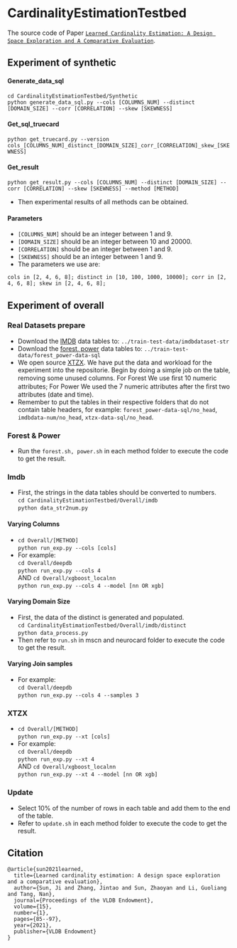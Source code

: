 # CardinalityEstimationTestbed
The source code of Paper [`Learned Cardinality Estimation: A Design Space Exploration and A Comparative Evaluation`](https://dbgroup.cs.tsinghua.edu.cn/ligl/papers/vldb22-card-exp.pdf).
## Experiment of synthetic
#### Generate_data_sql
`cd CardinalityEstimationTestbed/Synthetic`\
`python generate_data_sql.py --cols [COLUMNS_NUM] --distinct [DOMAIN_SIZE] --corr [CORRELATION] --skew [SKEWNESS]`
#### Get_sql_truecard
`python get_truecard.py --version cols_[COLUMNS_NUM]_distinct_[DOMAIN_SIZE]_corr_[CORRELATION]_skew_[SKEWNESS]`
#### Get_result
`python get_result.py --cols [COLUMNS_NUM] --distinct [DOMAIN_SIZE] --corr [CORRELATION] --skew [SKEWNESS] --method [METHOD]`
- Then experimental results of all methods can be obtained.
#### Parameters
- `[COLUMNS_NUM]` should be an integer between 1 and 9.
- `[DOMAIN_SIZE]` should be an integer between 10 and 20000.
- `[CORRELATION]` should be an integer between 1 and 9.
- `[SKEWNESS]` should be an integer between 1 and 9.
- The parameters we use are:

`cols in [2, 4, 6, 8];
distinct in [10, 100, 1000, 10000];
corr in [2, 4, 6, 8];
skew in [2, 4, 6, 8]; `

## Experiment of overall
### Real Datasets prepare
- Download the [IMDB](http://homepages.cwi.nl/~boncz/job/imdb.tgz) data tables to: `../train-test-data/imdbdataset-str`
- Download the [forest, power](http://archive.ics.uci.edu/) data tables to: `../train-test-data/forest_power-data-sql`
- We open source [XTZX](https://cloud.tsinghua.edu.cn/f/544d200e2081484bab34/). We have put the data and workload for the experiment into the repositorie.
Begin by doing a simple job on the table, removing some unused columns. For Forest We use ﬁrst 10 numeric attributes; For Power We used the 7 numeric attributes after the ﬁrst two attributes (date and time).
- Remember to put the tables in their respective folders that do not contain table headers, for example: `forest_power-data-sql/no_head`, `imdbdata-num/no_head`, `xtzx-data-sql/no_head`.


### Forest & Power
- Run the `forest.sh, power.sh` in each method folder to execute the code to get the result.


### Imdb
- First, the strings in the data tables should be converted to numbers.\
`cd CardinalityEstimationTestbed/Overall/imdb`\
`python data_str2num.py`
#### Varying Columns
- `cd Overall/[METHOD]`\
`python run_exp.py --cols [cols]`
- For example: \
`cd Overall/deepdb`\
`python run_exp.py --cols 4`\
AND
`cd Overall/xgboost_localnn`\
`python run_exp.py --cols 4 --model [nn OR xgb]`
#### Varying Domain Size
- First, the data of the distinct is generated and populated.\
`cd CardinalityEstimationTestbed/Overall/imdb/distinct`\
`python data_process.py`
- Then refer to `run.sh` in mscn and neurocard folder to execute the code to get the result.

#### Varying Join samples
- For example: \
`cd Overall/deepdb`\
`python run_exp.py --cols 4 --samples 3`

### XTZX
- `cd Overall/[METHOD]`\
`python run_exp.py --xt [cols]`
- For example: \
`cd Overall/deepdb`\
`python run_exp.py --xt 4`\
AND
`cd Overall/xgboost_localnn`\
`python run_exp.py --xt 4 --model [nn OR xgb]`

### Update
- Select 10% of the number of rows in each table and add them to the end of the table.
- Refer to `update.sh` in each method folder to execute the code to get the result.

## Citation
```
@article{sun2021learned,
  title={Learned cardinality estimation: A design space exploration and a comparative evaluation},
  author={Sun, Ji and Zhang, Jintao and Sun, Zhaoyan and Li, Guoliang and Tang, Nan},
  journal={Proceedings of the VLDB Endowment},
  volume={15},
  number={1},
  pages={85--97},
  year={2021},
  publisher={VLDB Endowment}
}
```
